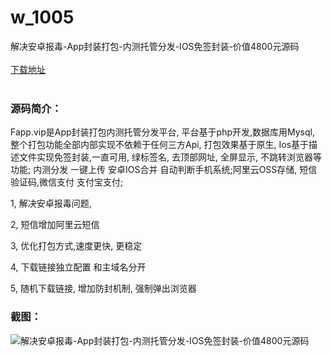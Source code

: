 # w_1005
解决安卓报毒-App封装打包-内测托管分发-IOS免签封装-价值4800元源码
<br/></br>
[下载地址](https://www.uuid2.com/1005.html "下载地址")
<br/></br>
<h3>源码简介：</h3>
<p>Fapp.vip是App封装打包内测托管分发平台, 平台基于php开发,数据库用Mysql, 整个打包功能全部内部实现不依赖于任何三方Api, 打包效果基于原生, Ios基于描述文件实现免签封装,一直可用, 绿标签名, 去顶部网址, 全屏显示, 不跳转浏览器等功能; 内测分发 一键上传 安卓IOS合并 自动判断手机系统;阿里云OSS存储, 短信验证码,微信支付 支付宝支付;<p>
<p>1, 解决安卓报毒问题,<p>
<p>2, 短信增加阿里云短信<p>
<p>3, 优化打包方式,速度更快, 更稳定<p>
<p>4, 下载链接独立配置 和主域名分开<p>
<p>5, 随机下载链接, 增加防封机制, 强制弹出浏览器<p>
<h3>截图：</h3>
<img src="https://www.uuid2.com/wp-content/uploads/img/202105/f9703ac963.png" alt="解决安卓报毒-App封装打包-内测托管分发-IOS免签封装-价值4800元源码">
